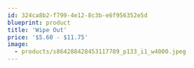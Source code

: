 ```yaml
---
id: 324ca8b2-f799-4e12-8c3b-e6f956352e5d
blueprint: product
title: 'Wipe Out'
price: '$5.60 - $11.75'
image:
  - products/s864288428453117789_p133_i1_w4000.jpeg
---
```

